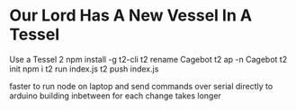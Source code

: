 # Our Lord Has A New Vessel In A Tessel

Use a Tessel 2 
npm install -g t2-cli
t2 rename Cagebot
t2 ap -n Cagebot
t2 init
npm i 
t2 run index.js
t2 push index.js 

faster to run node on laptop and send commands over serial directly to arduino 
building inbetween for each change takes longer 